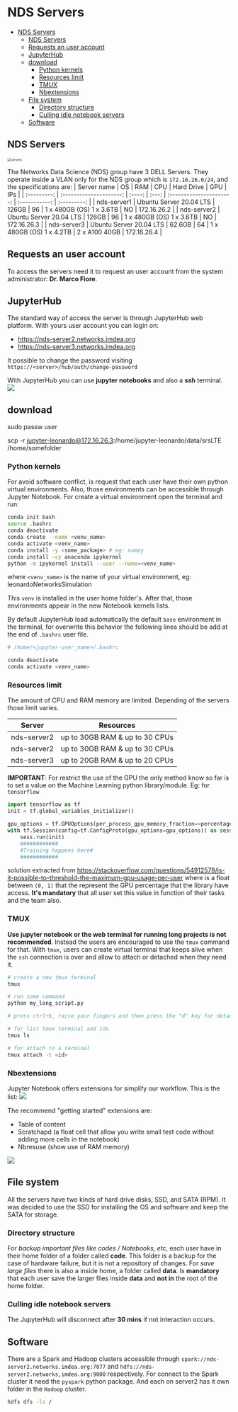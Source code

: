 # NDS Servers
- [NDS Servers](#nds-servers)
  - [NDS Servers](#nds-servers-1)
  - [Requests an user account](#requests-an-user-account)
  - [JupyterHub](#jupyterhub)
  - [download](#download)
    - [Python kernels](#python-kernels)
    - [Resources limit](#resources-limit)
    - [TMUX](#tmux)
    - [Nbextensions](#nbextensions)
  - [File system](#file-system)
    - [Directory structure](#directory-structure)
    - [Culling idle notebook servers](#culling-idle-notebook-servers)
  - [Software](#software)


## NDS Servers
<img src="images/servers.jpg" alt="servers" style="zoom:50%;" />

The Networks Data Science (NDS) group have 3 DELL Servers.
They operate inside a VLAN only for the NDS group which is `172.16.26.0/24`, and the specifications are:
| Server name |           OS            |  RAM   |  CPU  |        Hard Drive        |      GPU      |     IPs     |
| :---------: | :---------------------: | :----: | :---: | :----------------------: | :-----------: | :---------: |
| nds-server1 | Ubuntu Server 20.04 LTS | 126GB  |  96   | 1 x 480GB (OS) 1 x 3.6TB |      NO       | 172.16.26.2 |
| nds-server2 | Ubuntu Server 20.04 LTS | 126GB  |  96   | 1 x 480GB (OS) 1 x 3.6TB |      NO       | 172.16.26.3 |
| nds-server3 | Ubuntu Server 20.04 LTS | 62.6GB |  64   | 1 x 480GB (OS) 1 x 4.2TB | 2 x A100 40GB | 172.16.26.4 |

## Requests an user account

To access the servers need it to request an user account from the system administrator: **Dr. Marco Fiore**.

## JupyterHub

The standard way of access the server is through JupyterHub web platform.
With yours user account you can login on:
* https://nds-server2.networks.imdea.org
* https://nds-server3.networks.imdea.org


It possible to change the password visiting `https://<server>/hub/auth/change-password`

With JupyterHub you can use **jupyter notebooks** and also a **ssh** terminal.
<img src="images/jupyterhub.png" />

## download
sudo passw user

scp -r jupyter-leonardo@172.16.26.3:/home/jupyter-leonardo/data/srsLTE /home/somefolder

### Python kernels

For avoid software conflict, is request that each user have their own python virtual environments.
Also, those environments can be accessible through Jupyter Notebook.
For create a virtual environment open the terminal and run:
```bash
conda init bash
source .bashrc
conda deactivate
conda create --name <venv_name>
conda activate <venv_name>
conda install -y <some_package> # eg: numpy
conda install -cy anaconda ipykernel
python -m ipykernel install --user --name=<venv_name>
```
where `<venv_name>` is the name of your virtual environment, eg: leonardoNetworksSimulation

This `venv` is installed in the user home folder's.
After that, those environments appear in the new Notebook kernels lists.

By default JupyterHub load automatically the default `base` environment in the terminal, for overwrite this behavior the following lines should be add at the end of `.bashrc` user file.

```bash
# /home/<jupyter-user_name>/.bashrc

conda deactivate
conda activate <venv_name>
```

### Resources limit 

The amount of CPU and RAM memory are limited.
Depending of the servers those limit varies.

|   Server    |           Resources            |
| :---------: | :----------------------------: |
| nds-server2 | up to 30GB RAM & up to 30 CPUs |
| nds-server2 | up to 30GB RAM & up to 30 CPUs |
| nds-server3 | up to 20GB RAM & up to 20 CPUs |

**IMPORTANT**: For restrict the use of the GPU the only method know so far is to set a value on the Machine Learning python library/module.
Eg: for `tensorflow`
```python 
import tensorflow as tf
init = tf.global_variables_initializer()

gpu_options = tf.GPUOptions(per_process_gpu_memory_fraction=<percentage>)
with tf.Session(config=tf.ConfigProto(gpu_options=gpu_options)) as sess:
    sess.run(init)
    ############
    #Training happens here#
    ############
``` 
solution extracted from https://stackoverflow.com/questions/54912579/is-it-possible-to-threshold-the-maximum-gpu-usage-per-user
where <percentage> is a float between `(0, 1)` that the represent the GPU percentage that the library have access.
**It's mandatory** that all user set this value in function of their tasks and the team also.


### TMUX
**Use jupyter notebook or the web terminal for running long projects is not recommended**. 
Instead the users are encouraged to use the  `tmux` command for that.
With `tmux`, users can create virtual terminal that keeps alive when the `ssh` connection is over and allow to attach or detached when they need it.

```bash
# create a new tmux terminal
tmux

# run some command
python my_long_script.py

# press ctrl+b, raise your fingers and then press the "d" key for detached

# for list tmux terminal and ids
tmux ls 

# for attach to a terminal
tmux attach -t <id>
```

### Nbextensions
Jupyter Notebook offers extensions for simplify our workflow.
This is the list:
<img src="images/Nbextensions.png" />

The recommend "getting started" extensions are:
* Table of content 
* Scratchapd (a float cell that allow you write small test code without adding more cells in the notebook)
* Nbresuse (show use of RAM memory)
<img src="images/jupyterNotebook.jpeg" />


## File system

All the servers have two kinds of hard drive disks, SSD, and SATA (RPM). 
It was decided to use the SSD for installing the OS and software and keep the SATA for storage.

### Directory structure

For *backup important files like codes / Notebooks, etc*, each user have in their home folder of a folder called **code**.
This folder is a backup for the case of hardware failure, but it is not a repository of changes.
For *save large files* there is also a inside home, a folder called **data**.
Is **mandatory** that each user save the larger files inside **data** and **not in** the root of the home folder.


### Culling idle notebook servers

The JupyterHub will disconnect after **30 mins** if not interaction occurs.

## Software

There are a Spark and Hadoop clusters accessible through `spark://nds-server2.networks.imdea.org:7077` and `hdfs://nds-server2.networks,imdea.org:9000` respectively.
For connect to the Spark cluster it need the `pyspark` python package.
And each on server2 has it own folder in the `Hadoop` cluster.
```bash
hdfs dfs -ls /
```
